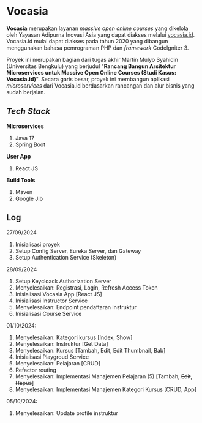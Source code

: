# Vocasia
**Vocasia** merupakan layanan *massive open online courses* yang dikelola oleh Yayasan Adipurna Inovasi Asia yang dapat diakses melalui [vocasia.id](https://vocasia.id). Vocasia.id mulai dapat diakses pada tahun 2020 yang dibangun menggunakan bahasa pemrograman PHP dan *framework* CodeIgniter 3.

Proyek ini merupakan bagian dari tugas akhir Martin Mulyo Syahidin (Universitas Bengkulu) yang berjudul "**Rancang Bangun Arsitektur Microservices untuk Massive Open Online Courses (Studi Kasus: Vocasia.id)**". Secara garis besar, proyek ini membangun aplikasi *microservices* dari Vocasia.id berdasarkan rancangan dan alur bisnis yang sudah berjalan.

## *Tech Stack*
**Microservices**
1. Java 17
2. Spring Boot

**User App**
1. React JS

**Build Tools**
1. Maven
2. Google Jib

## Log
27/09/2024
1. Inisialisasi proyek
2. Setup Config Server, Eureka Server, dan Gateway
3. Setup Authentication Service (Skeleton)

28/09/2024
1. Setup Keycloack Authorization Server
2. Menyelesaikan: Registrasi, Login, Refresh Access Token
3. Inisialisasi Vocasia App [React JS]
4. Inisialisasi Instructor Service
5. Menyelesaikan: Endpoint pendaftaran instruktur
6. Inisialisasi Course Service

01/10/2024:
1. Menyelesaikan: Kategori kursus [Index, Show]
2. Menyelesaikan: Instruktur [Get Data]
3. Menyelesaikan: Kursus [Tambah, Edit, Edit Thumbnail, Bab]
4. Inisialisasi Playgroud Service
5. Menyelesaikan: Pelajaran [CRUD]
6. Refactor routing
7. Menyelesaikan: Implementasi Manajemen Pelajaran (5) [Tambah, ~~Edit~~, ~~Hapus~~]
8. Menyelesaikan: Implementasi Manajemen Kategori Kursus [CRUD, App]

05/10/2024:
1. Menyelesaikan: Update profile instruktur